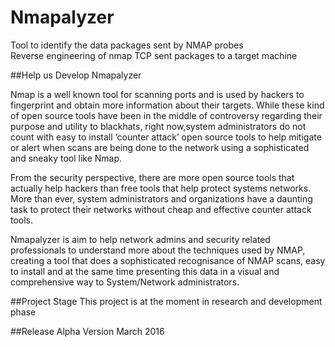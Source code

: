 # Nmapalyzer

Tool to identify the data packages sent by NMAP probes</br>
Reverse engineering of nmap TCP sent packages to a target machine

##Help us Develop Nmapalyzer

Nmap is a well known tool for scanning ports and is used by hackers to fingerprint and obtain more information about their targets. While these kind of open source tools have been in the middle of controversy regarding their purpose and utility to blackhats, right now,system administrators do not count with easy to install ‘counter attack’ open source tools to help mitigate or alert when scans are being done to the network using a sophisticated and sneaky tool like Nmap.

From the security perspective, there are more open source tools that actually help hackers than free tools that help protect systems networks. More than ever, system administrators and organizations have a daunting task to protect their networks without cheap and effective counter attack tools.

Nmapalyzer is aim to help network admins and security related professionals to understand more about the techniques used by NMAP, creating a tool that does a sophisticated recognisance of NMAP scans, easy to install and at the same time presenting this data in a visual and comprehensive way to System/Network administrators.

##Project Stage
This project is at the moment in research and development phase</br>

##Release Alpha Version 
March 2016


